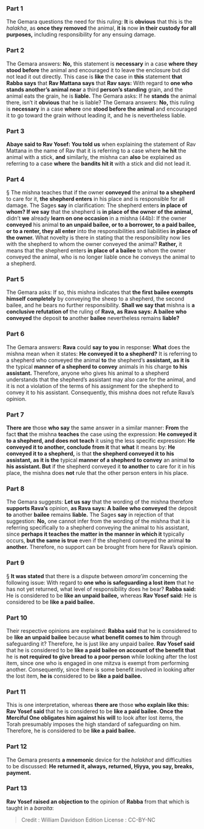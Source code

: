 
### Part 1
The Gemara questions the need for this ruling: <b>It</b> is <b>obvious</b> that this is the <i>halakha</i>, as <b>once they removed</b> the animal, <b>it is</b> now <b>in their custody for all purposes,</b> including responsibility for any ensuing damage.

### Part 2
The Gemara answers: <b>No,</b> this statement is <b>necessary</b> in a case <b>where they stood before</b> the animal and encouraged it to leave the enclosure but did not lead it out directly. This case is <b>like</b> the case in <b>this</b> statement <b>that Rabba says</b> that <b>Rav Mattana says</b> that <b>Rav says:</b> With regard to <b>one who stands another’s animal near</b> a third <b>person’s standing</b> grain, and the animal eats the grain, he is <b>liable.</b> The Gemara asks: If he <b>stands</b> the animal there, isn’t it <b>obvious</b> that he is liable? The Gemara answers: <b>No,</b> this ruling is <b>necessary</b> in a case <b>where</b> one <b>stood before the animal</b> and encouraged it to go toward the grain without leading it, and he is nevertheless liable.

### Part 3
<b>Abaye said to Rav Yosef: You told us</b> when explaining the statement of Rav Mattana in the name of Rav that it is referring to a case where <b>he hit</b> the animal with a stick, <b>and</b> similarly, the mishna can <b>also</b> be explained as referring to a case <b>where</b> the <b>bandits hit it</b> with a stick and did not lead it.

### Part 4
§ The mishna teaches that if the owner <b>conveyed</b> the animal <b>to a shepherd</b> to care for it, <b>the shepherd enters</b> in his place and is responsible for all damage. The Sages <b>say</b> in clarification: The shepherd enters <b>in place of whom? If we say</b> that the shepherd is <b>in place of the owner of the animal,</b> didn’t <b>we</b> already <b>learn on one occasion</b> in a mishna (44b): If the owner <b>conveyed</b> his animal <b>to an unpaid bailee, or to a borrower, to a paid bailee, or to a renter, they all enter</b> into the responsibilities and liabilities <b>in place of the owner.</b> What novelty is there in stating that the responsibility now lies with the shepherd to whom the owner conveyed the animal? <b>Rather,</b> it means that the shepherd enters <b>in place of a bailee</b> to whom the owner conveyed the animal, who is no longer liable once he conveys the animal to a shepherd.

### Part 5
The Gemara asks: If so, this mishna indicates that <b>the first bailee exempts himself completely</b> by conveying the sheep to a shepherd, the second bailee, and he bears no further responsibility. <b>Shall we say that</b> mishna is <b>a conclusive refutation of</b> the ruling of <b>Rava, as Rava says: A bailee who conveyed</b> the deposit <b>to</b> another <b>bailee</b> nevertheless remains <b>liable?</b>

### Part 6
The Gemara answers: <b>Rava</b> could <b>say to you</b> in response: <b>What</b> does the mishna mean when it states: <b>He conveyed it to a shepherd?</b> It is referring to a shepherd who conveyed the animal <b>to</b> the shepherd’s <b>assistant, as it is</b> the typical <b>manner of a shepherd to convey</b> animals in his charge <b>to his assistant.</b> Therefore, anyone who gives his animal to a shepherd understands that the shepherd’s assistant may also care for the animal, and it is not a violation of the terms of his assignment for the shepherd to convey it to his assistant. Consequently, this mishna does not refute Rava’s opinion.

### Part 7
<b>There are</b> those <b>who say</b> the same answer in a similar manner: <b>From</b> the fact <b>that</b> the mishna <b>teaches</b> the case using the expression: <b>He conveyed it to a shepherd, and does not teach</b> it using the less specific expression: <b>He conveyed it to another, conclude from it</b> that <b>what</b> it means by: <b>He conveyed it to a shepherd,</b> is that <b>the shepherd conveyed it to his assistant, as it is the</b> typical <b>manner of a shepherd to convey</b> an animal <b>to his assistant. But</b> if the shepherd conveyed it <b>to another</b> to care for it in his place, the mishna does <b>not</b> rule that the other person enters in his place.

### Part 8
The Gemara suggests: <b>Let us say</b> that the wording of the mishna therefore <b>supports Rava’s</b> opinion, <b>as Rava says: A bailee who conveyed</b> the deposit <b>to</b> another <b>bailee</b> remains <b>liable.</b> The Sages <b>say</b> in rejection of that suggestion: <b>No,</b> one cannot infer from the wording of the mishna that it is referring specifically to a shepherd conveying the animal to his assistant, since <b>perhaps it teaches the matter in the manner in which it</b> typically occurs, <b>but the same is true</b> even if the shepherd conveyed the animal <b>to another.</b> Therefore, no support can be brought from here for Rava’s opinion.

### Part 9
§ <b>It was stated</b> that there is a dispute between <i>amora’im</i> concerning the following issue: With regard to <b>one who is safeguarding a lost item</b> that he has not yet returned, what level of responsibility does he bear? <b>Rabba said:</b> He is considered to be <b>like an unpaid bailee,</b> whereas <b>Rav Yosef said:</b> He is considered to be <b>like a paid bailee.</b>

### Part 10
Their respective opinions are explained: <b>Rabba said</b> that he is considered to be <b>like an unpaid bailee</b> because <b>what benefit comes to him</b> through safeguarding it? Therefore, he is just like any unpaid bailee. <b>Rav Yosef said</b> that he is considered to be <b>like a paid bailee on account of the benefit that</b> he is <b>not required to give bread to a poor person</b> while looking after the lost item, since one who is engaged in one mitzva is exempt from performing another. Consequently, since there is some benefit involved in looking after the lost item, <b>he is</b> considered to be <b>like a paid bailee.</b>

### Part 11
This is one interpretation, whereas <b>there are</b> those <b>who explain like this: Rav Yosef said</b> that he is considered to be <b>like a paid bailee. Once the Merciful One obligates him against his will</b> to look after lost items, the Torah presumably imposes the high standard of safeguarding on him. Therefore, he is considered to be <b>like a paid bailee.</b>

### Part 12
The Gemara presents <b>a mnemonic</b> device for the <i>halakhot</i> and difficulties to be discussed: <b>He returned it, always, returned, Ḥiyya, you say, breaks, payment.</b>

### Part 13
<b>Rav Yosef raised an objection to</b> the opinion of <b>Rabba</b> from that which is taught in a <i>baraita</i>:

>Credit : William Davidson Edition
>License : CC-BY-NC